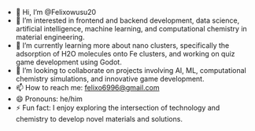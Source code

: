 - 👋 Hi, I’m @Felixowusu20
- 👀 I’m interested in frontend and backend development, data science, artificial intelligence, machine learning, and computational chemistry in material engineering.
- 🌱 I’m currently learning more about nano clusters, specifically the adsorption of H2O molecules onto Fe clusters, and working on quiz game development using Godot.
- 💞️ I’m looking to collaborate on projects involving AI, ML, computational chemistry simulations, and innovative game development.
- 📫 How to reach me: felixo6996@gmail.com
- 😄 Pronouns: he/him
- ⚡ Fun fact: I enjoy exploring the intersection of technology and chemistry to develop novel materials and solutions.



